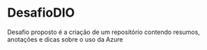 # DesafioDIO

Desafio proposto é a criação de um repositório contendo resumos, anotações e dicas sobre o uso da Azure
